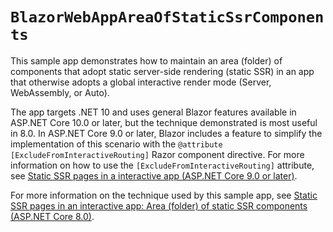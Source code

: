 # `BlazorWebAppAreaOfStaticSsrComponents`

This sample app demonstrates how to maintain an area (folder) of components that adopt static server-side rendering (static SSR) in an app that otherwise adopts a global interactive render mode (Server, WebAssembly, or Auto).

The app targets .NET 10 and uses general Blazor features available in ASP.NET Core 10.0 or later, but the technique demonstrated is most useful in 8.0. In ASP.NET Core 9.0 or later, Blazor includes a feature to simplify the implementation of this scenario with the `@attribute [ExcludeFromInteractiveRouting]` Razor component directive. For more information on how to use the `[ExcludeFromInteractiveRouting]` attribute, see [Static SSR pages in a interactive app (ASP.NET Core 9.0 or later)](https://learn.microsoft.com/aspnet/core/blazor/components/render-modes#static-ssr-pages-in-an-interactive-app).

For more information on the technique used by this sample app, see [Static SSR pages in an interactive app: Area (folder) of static SSR components (ASP.NET Core 8.0)](https://learn.microsoft.com/aspnet/core/blazor/components/render-modes?view=aspnetcore-8.0#area-folder-of-static-ssr-components).
